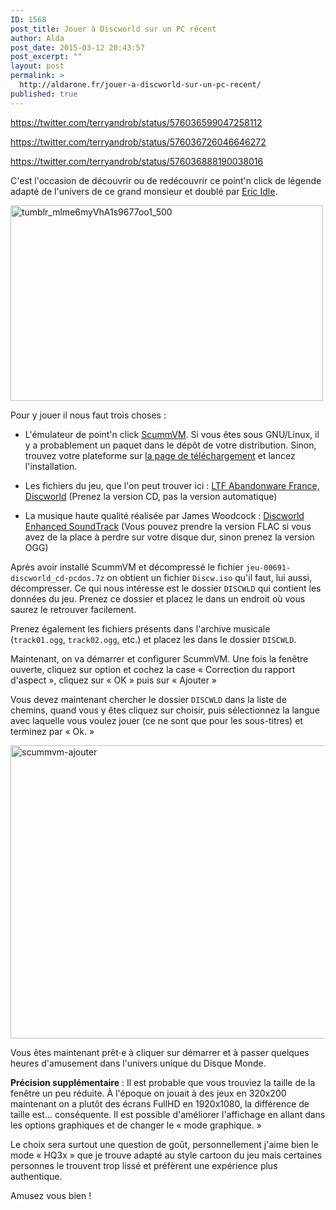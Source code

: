 ```yaml
---
ID: 1568
post_title: Jouer à Discworld sur un PC récent
author: Alda
post_date: 2015-03-12 20:43:57
post_excerpt: ""
layout: post
permalink: >
  http://aldarone.fr/jouer-a-discworld-sur-un-pc-recent/
published: true
---
```

https://twitter.com/terryandrob/status/576036599047258112

https://twitter.com/terryandrob/status/576036726046646272

https://twitter.com/terryandrob/status/576036888190038016

C'est l'occasion de découvrir ou de redécouvrir ce point'n click de légende adapté de l'univers de ce grand monsieur et doublé par <a href="http://en.wikipedia.org/wiki/Eric_Idle">Eric Idle</a>.

<img src="http://aldarone.fr/wp-content/uploads/2015/03/tumblr_mlme6myVhA1s9677oo1_500.gif" alt="tumblr_mlme6myVhA1s9677oo1_500" width="500" height="313" class="aligncenter size-full wp-image-1576" />

Pour y jouer il nous faut trois choses :

<ul>
<li><p>L'émulateur de point'n click <a href="http://www.scummvm.org/">ScummVM</a>. Si vous êtes sous GNU/Linux, il y a probablement un paquet dans le dépôt de votre distribution. Sinon, trouvez votre plateforme sur <a href="http://www.scummvm.org/downloads/">la page de téléchargement</a> et lancez l'installation.</p></li>
<li><p>Les fichiers du jeu, que l'on peut trouver ici : <a href="http://www.abandonware-france.org/ltf_abandon/ltf_jeu.php?id=691&amp;fic=liens">LTF Abandonware France, Discworld</a> (Prenez la version CD, pas la version automatique)</p></li>
<li><p>La musique haute qualité réalisée par James Woodcock : <a href="http://www.jameswoodcock.co.uk/2013/05/04/my-discworld-enhanced-soundtrack-released-v2-1-flac-lossless-audio-included/">Discworld Enhanced SoundTrack</a> (Vous pouvez prendre la version FLAC si vous avez de la place à perdre sur votre disque dur, sinon prenez la version OGG)</p></li>
</ul>

Après avoir installé ScummVM et décompressé le fichier <code>jeu-00691-discworld_cd-pcdos.7z</code> on obtient un fichier <code>Discw.iso</code> qu'il faut, lui aussi, décompresser. Ce qui nous intéresse est le dossier <code>DISCWLD</code> qui contient les données du jeu. Prenez ce dossier et placez le dans un endroit où vous saurez le retrouver facilement.

Prenez également les fichiers présents dans l'archive musicale (<code>track01.ogg</code>, <code>track02.ogg</code>, etc.) et placez les dans le dossier <code>DISCWLD</code>.

Maintenant, on va démarrer et configurer ScummVM. Une fois la fenêtre ouverte, cliquez sur option et cochez la case « Correction du rapport d'aspect », cliquez sur « OK » puis sur « Ajouter »

Vous devez maintenant chercher le dossier <code>DISCWLD</code> dans la liste de chemins, quand vous y êtes cliquez sur choisir, puis sélectionnez la langue avec laquelle vous voulez jouer (ce ne sont que pour les sous-titres) et terminez par « Ok. »

<img src="http://aldarone.fr/wp-content/uploads/2015/03/scummvm-ajouter.png" alt="scummvm-ajouter" width="628" height="469" class="aligncenter size-full wp-image-1571" />

Vous êtes maintenant prêt⋅e à cliquer sur démarrer et à passer quelques heures d'amusement dans l'univers unique du Disque Monde.

<strong>Précision supplémentaire</strong> : Il est probable que vous trouviez la taille de la fenêtre un peu réduite. À l'époque on jouait à des jeux en 320x200 maintenant on a plutôt des écrans FullHD en 1920x1080, la différence de taille est… conséquente. Il est possible d'améliorer l'affichage en allant dans les options graphiques et de changer le « mode graphique. »

Le choix sera surtout une question de goût, personnellement j'aime bien le mode « HQ3x » que je trouve adapté au style cartoon du jeu mais certaines personnes le trouvent trop lissé et préfèrent une expérience plus authentique.

Amusez vous bien !

